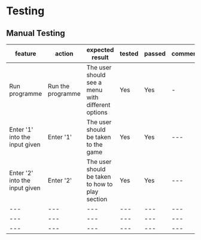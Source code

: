 # Testing

## Manual Testing

| feature | action | expected result | tested | passed | comments |
| --- | --- | --- | --- | --- | --- |
| Run programme | Run the programme | The user should see a menu with different options | Yes | Yes | - |
| Enter '1' into the input given | Enter '1' | The user should be taken to the game | Yes | Yes | --- |
| Enter '2' into the input given | Enter '2' | The user should be taken to how to play section | Yes | Yes | --- |
| --- | --- | --- | --- | --- | --- |
| --- | --- | --- | --- | --- | --- |
| --- | --- | --- | --- | --- | --- |